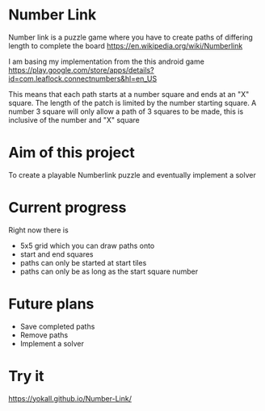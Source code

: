 # Number Link

Number link is a puzzle game where you have to create paths of differing length to complete the board https://en.wikipedia.org/wiki/Numberlink

I am basing my implementation from the this android game https://play.google.com/store/apps/details?id=com.leaflock.connectnumbers&hl=en_US

This means that each path starts at a number square and ends at an "X" square.  The length of the patch is limited by the number starting square.  A number 3 square will only allow a path of 3 squares to be made, this is inclusive of the number and "X" square

# Aim of this project

To create a playable Numberlink puzzle and eventually implement a solver

# Current progress

Right now there is

* 5x5 grid which you can draw paths onto
* start and end squares
* paths can only be started at start tiles
* paths can only be as long as the start square number

# Future plans

* Save completed paths
* Remove paths
* Implement a solver

# Try it

https://yokall.github.io/Number-Link/
